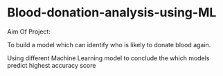 # Blood-donation-analysis-using-ML

Aim Of Project: 

To build a model which can identify who is likely to donate blood again. 

Using different Machine Learning model to conclude the which models predict highest accuracy score
